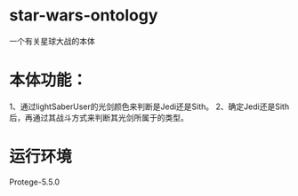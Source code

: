 # star-wars-ontology
一个有关星球大战的本体
# 本体功能：
1、通过lightSaberUser的光剑颜色来判断是Jedi还是Sith。
2、确定Jedi还是Sith后，再通过其战斗方式来判断其光剑所属于的类型。
# 运行环境
Protege-5.5.0
